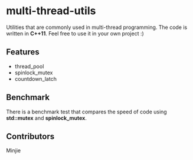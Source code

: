 # multi-thread-utils
Utilities that are commonly used in multi-thread programming. The code is written in **C++11**. Feel free to use it in your own project :)

## Features
* thread_pool
* spinlock_mutex
* countdown_latch

## Benchmark
There is a benchmark test that compares the speed of code using **std::mutex** and **spinlock_mutex**.

## Contributors
Minjie